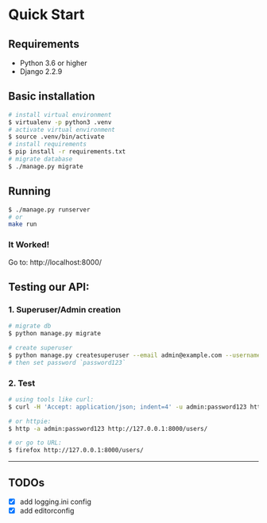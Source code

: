 # Quick Start

## Requirements

- Python 3.6 or higher
- Django 2.2.9


## Basic installation

```bash
# install virtual environment
$ virtualenv -p python3 .venv
# activate virtual environment
$ source .venv/bin/activate
# install requirements
$ pip install -r requirements.txt
# migrate database
$ ./manage.py migrate
```

## Running

```bash
$ ./manage.py runserver
# or
make run
```

### It Worked!

Go to: http://localhost:8000/


## Testing our API:

### 1. Superuser/Admin creation
```bash
# migrate db
$ python manage.py migrate

# create superuser
$ python manage.py createsuperuser --email admin@example.com --username admin
# then set password `password123`

```
### 2. Test

```bash
# using tools like curl:
$ curl -H 'Accept: application/json; indent=4' -u admin:password123 http://127.0.0.1:8000/users/

# or httpie:
$ http -a admin:password123 http://127.0.0.1:8000/users/

# or go to URL:
$ firefox http://127.0.0.1:8000/users/
```


------

## TODOs

+ [x] add logging.ini config
+ [x] add editorconfig
